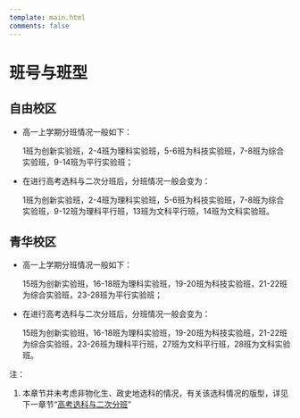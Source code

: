```yaml
---
template: main.html
comments: false
---
```


# 班号与班型

## 自由校区

- 高一上学期分班情况一般如下：
  
  1班为创新实验班，2-4班为理科实验班，5-6班为科技实验班，7-8班为综合实验班，9-14班为平行实验班；

- 在进行高考选科与二次分班后，分班情况一般会变为：

  1班为创新实验班，2-4班为理科实验班，5-6班为科技实验班，7-8班为综合实验班，9-12班为理科平行班，13班为文科平行班，14班为文科实验班。

## 青华校区

- 高一上学期分班情况一般如下：

  15班为创新实验班，16-18班为理科实验班，19-20班为科技实验班，21-22班为综合实验班，23-28班为平行实验班；

- 在进行高考选科与二次分班后，分班情况一般会变为：
  
  15班为创新实验班，16-18班为理科实验班，19-20班为科技实验班，21-22班为综合实验班，23-26班为理科平行班，27班为文科平行班，28班为文科实验班。
  
注：

1. 本章节并未考虑非物化生、政史地选科的情况，有关该选科情况的版型，详见下一章节“[高考选科与二次分班](./gaokao.md)”

